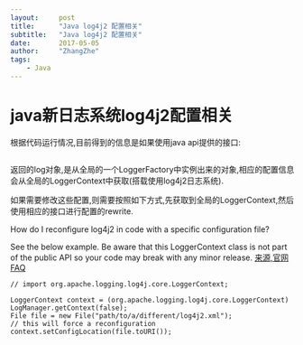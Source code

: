 ```yaml
---
layout:     post
title:      "Java log4j2 配置相关"
subtitle:   "Java log4j2 配置相关"
date:       2017-05-05
author:     "ZhangZhe"
tags:
    - Java
---
```


# java新日志系统log4j2配置相关
根据代码运行情况,目前得到的信息是如果使用java api提供的接口:
```LoggerFactory.getLogger()
```
返回的log对象,是从全局的一个LoggerFactory中实例出来的对象,相应的配置信息会从全局的LoggerContext中获取(搭载使用log4j2日志系统).

如果需要修改这些配置,则需要按照如下方式,先获取到全局的LoggerContext,然后使用相应的接口进行配置的rewrite.

How do I reconfigure log4j2 in code with a specific configuration file?

See the below example. Be aware that this LoggerContext class is not part of the public API so your code may break with any minor release.
[来源,官网FAQ](http://logging.apache.org/log4j/2.x/faq.html#reconfig_from_code)
```
// import org.apache.logging.log4j.core.LoggerContext;
 
LoggerContext context = (org.apache.logging.log4j.core.LoggerContext) LogManager.getContext(false);
File file = new File("path/to/a/different/log4j2.xml");
// this will force a reconfiguration
context.setConfigLocation(file.toURI());
```
